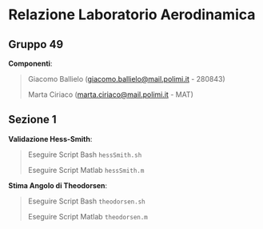 # Relazione Laboratorio Aerodinamica
## Gruppo 49

**Componenti**:
> Giacomo Ballielo (giacomo.ballielo@mail.polimi.it - 280843)
>
> Marta Ciriaco (marta.ciriaco@mail.polimi.it - MAT)

## Sezione 1

**Validazione Hess-Smith**:
> Eseguire Script Bash `hessSmith.sh`
> 
> Eseguire Script Matlab `hessSmith.m`

**Stima Angolo di Theodorsen**:
> Eseguire Script Bash `theodorsen.sh`
> 
> Eseguire Script Matlab `theodorsen.m`
